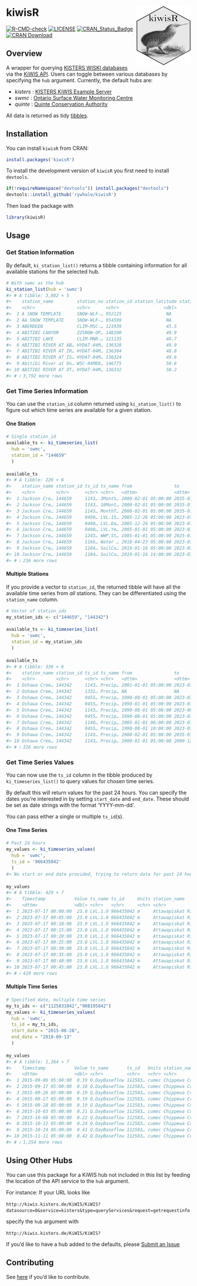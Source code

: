 
<!-- README.md is generated from README.Rmd. Please edit that file -->

# kiwisR <img src="tools/readme/kiwisR_small.png" align="right" />

<!-- badges: start -->

[![R-CMD-check](https://github.com/rywhale/kiwisR/actions/workflows/R-CMD-check.yaml/badge.svg)](https://github.com/rywhale/kiwisR/actions/workflows/R-CMD-check.yaml)
[![LICENSE](https://img.shields.io/badge/License-MIT-blue.svg)](https://opensource.org/licenses/MIT)
[![CRAN_Status_Badge](https://www.r-pkg.org/badges/version/kiwisR)](https://cran.r-project.org/package=kiwisR)
[![CRAN
Download](https://cranlogs.r-pkg.org/badges/kiwisR?color=brightgreen)](https://CRAN.R-project.org/package=kiwisR)
<!-- badges: end -->

## Overview

A wrapper for querying [KISTERS WISKI
databases](https://www.kisters.net/NA/products/wiski/) via the [KiWIS
API](https://water.kisters.de/en/technology-trends/kisters-and-open-data/).
Users can toggle between various databases by specifying the `hub`
argument. Currently, the default hubs are:

- *kisters* : [KISTERS KiWIS Example
  Server](http://kiwis.kisters.de/KiWIS2/index.html)
- *swmc* : [Ontario Surface Water Monitoring
  Centre](https://www.ontario.ca/page/surface-water-monitoring)
- *quinte* : [Quinte Conservation
  Authority](http://quinteconservation.ca/site/)

All data is returned as tidy
[tibbles](https://CRAN.R-project.org/package=tibble).

## Installation

You can install `kiwisR` from CRAN:

``` r
install.packages('kiwisR')
```

To install the development version of `kiwisR` you first need to install
`devtools`.

``` r
if(!requireNamespace("devtools")) install.packages("devtools")
devtools::install_github('rywhale/kiwisR')
```

Then load the package with

``` r
library(kiwisR)
```

## Usage

### Get Station Information

By default, `ki_station_list()` returns a tibble containing information
for all available stations for the selected hub.

``` r
# With swmc as the hub
ki_station_list(hub = 'swmc')
#> # A tibble: 3,802 × 5
#>    station_name         station_no station_id station_latitude station_longitude
#>    <chr>                <chr>      <chr>                 <dbl>             <dbl>
#>  1 A SNOW TEMPLATE      SNOW-WLF-… 952125                 NA                NA  
#>  2 AA SNOW TEMPLATE     SNOW-WLF-… 954599                 NA                NA  
#>  3 ABERDEEN             CLIM-MSC-… 121939                 45.5             -98.4
#>  4 ABITIBI CANYON       ZZSNOW-OP… 148200                 49.9             -81.6
#>  5 ABITIBI LAKE         CLIM-MNR-… 121135                 48.7             -80.1
#>  6 ABITIBI RIVER AT AB… HYDAT-04M… 136328                 49.9             -81.6
#>  7 ABITIBI RIVER AT IR… HYDAT-04M… 136304                 48.8             -80.7
#>  8 ABITIBI RIVER AT IS… HYDAT-04M… 136324                 49.6             -81.4
#>  9 Abitibi River at On… WSC-04ME0… 146775                 50.6             -81.4
#> 10 ABITIBI RIVER AT OT… HYDAT-04M… 136332                 50.2             -81.6
#> # ℹ 3,792 more rows
```

### Get Time Series Information

You can use the `station_id` column returned using `ki_station_list()`
to figure out which time series are available for a given station.

#### One Station

``` r
# Single station_id
available_ts <- ki_timeseries_list(
  hub = 'swmc', 
  station_id = "144659"
  )

available_ts
#> # A tibble: 226 × 6
#>    station_name station_id ts_id ts_name from                to                 
#>    <chr>        <chr>      <chr> <chr>   <dttm>              <dttm>             
#>  1 Jackson Cre… 144659     1143… 3Month… 2000-02-01 05:00:00 2035-01-01 05:00:00
#>  2 Jackson Cre… 144659     1143… 18Mont… 2000-02-01 05:00:00 2035-01-01 05:00:00
#>  3 Jackson Cre… 144659     1143… MonthT… 2000-02-01 05:00:00 2035-01-01 05:00:00
#>  4 Jackson Cre… 144659     9490… LVL.15… 2005-12-26 05:00:00 2023-07-18 10:00:00
#>  5 Jackson Cre… 144659     9490… LVL.Da… 2005-12-26 05:00:00 2023-07-17 05:00:00
#>  6 Jackson Cre… 144659     9490… LVL.Ye… 2005-01-01 05:00:00 2023-01-01 05:00:00
#>  7 Jackson Cre… 144659     1243… WWP.St… 1985-01-01 05:00:00 2025-01-01 05:00:00
#>  8 Jackson Cre… 144659     1166… Water … 2018-04-23 05:00:00 2023-07-17 05:00:00
#>  9 Jackson Cre… 144659     1184… SoilCo… 2019-01-16 05:00:00 2023-07-17 05:00:00
#> 10 Jackson Cre… 144659     1184… SoilCo… 2019-01-16 14:00:00 2023-07-18 10:00:00
#> # ℹ 216 more rows
```

#### Multiple Stations

If you provide a vector to `station_id`, the returned tibble will have
all the available time series from *all* stations. They can be
differentiated using the `station_name` column.

``` r
# Vector of station_ids
my_station_ids <- c("144659", "144342")

available_ts <- ki_timeseries_list(
  hub = 'swmc', 
  station_id = my_station_ids
  )

available_ts
#> # A tibble: 336 × 6
#>    station_name station_id ts_id ts_name from                to                 
#>    <chr>        <chr>      <chr> <chr>   <dttm>              <dttm>             
#>  1 Oshawa Cree… 144342     1143… Precip… 2001-01-01 05:00:00 2023-07-19 05:00:00
#>  2 Oshawa Cree… 144342     1331… Precip… NA                  NA                 
#>  3 Oshawa Cree… 144342     9455… Precip… 1990-08-01 05:00:00 2023-07-01 05:00:00
#>  4 Oshawa Cree… 144342     9455… Precip… 1990-01-01 05:00:00 2023-01-01 05:00:00
#>  5 Oshawa Cree… 144342     1143… Precip… 1990-08-01 05:00:00 2023-08-01 05:00:00
#>  6 Oshawa Cree… 144342     9455… Precip… 1990-08-01 05:00:00 2023-07-17 05:00:00
#>  7 Oshawa Cree… 144342     1140… Precip… 2005-01-01 06:00:00 2023-07-18 12:00:00
#>  8 Oshawa Cree… 144342     9455… Precip… 1990-08-01 10:00:00 2023-07-18 10:00:00
#>  9 Oshawa Cree… 144342     1143… Precip… 2000-02-01 05:00:00 2035-01-01 05:00:00
#> 10 Oshawa Cree… 144342     1143… Precip… 2000-01-01 05:00:00 2000-12-01 05:00:00
#> # ℹ 326 more rows
```

### Get Time Series Values

You can now use the `ts_id` column in the tibble produced by
`ki_timeseries_list()` to query values for chosen time series.

By default this will return values for the past 24 hours. You can
specify the dates you’re interested in by setting `start_date` and
`end_date`. These should be set as date strings with the format
‘YYYY-mm-dd’.

You can pass either a single or multiple `ts_id`(s).

#### One Time Series

``` r
# Past 24 hours
my_values <- ki_timeseries_values(
  hub = 'swmc', 
  ts_id = '966435042'
  )
#> No start or end date provided, trying to return data for past 24 hours

my_values
#> # A tibble: 429 × 7
#>    Timestamp           Value ts_name ts_id     Units station_name     station_id
#>    <dttm>              <dbl> <chr>   <chr>     <chr> <chr>            <chr>     
#>  1 2023-07-17 00:00:00  23.0 LVL.1.O 966435042 m     Attawapiskat Ri… 146273    
#>  2 2023-07-17 00:05:00  23.0 LVL.1.O 966435042 m     Attawapiskat Ri… 146273    
#>  3 2023-07-17 00:10:00  23.0 LVL.1.O 966435042 m     Attawapiskat Ri… 146273    
#>  4 2023-07-17 00:15:00  23.0 LVL.1.O 966435042 m     Attawapiskat Ri… 146273    
#>  5 2023-07-17 00:20:00  23.0 LVL.1.O 966435042 m     Attawapiskat Ri… 146273    
#>  6 2023-07-17 00:25:00  23.0 LVL.1.O 966435042 m     Attawapiskat Ri… 146273    
#>  7 2023-07-17 00:30:00  23.0 LVL.1.O 966435042 m     Attawapiskat Ri… 146273    
#>  8 2023-07-17 00:35:00  23.0 LVL.1.O 966435042 m     Attawapiskat Ri… 146273    
#>  9 2023-07-17 00:40:00  23.0 LVL.1.O 966435042 m     Attawapiskat Ri… 146273    
#> 10 2023-07-17 00:45:00  23.0 LVL.1.O 966435042 m     Attawapiskat Ri… 146273    
#> # ℹ 419 more rows
```

#### Multiple Time Series

``` r
# Specified date, multiple time series
my_ts_ids <- c("1125831042","908195042")
my_values <- ki_timeseries_values(
  hub = 'swmc',
  ts_id = my_ts_ids,
  start_date = "2015-08-28",
  end_date = "2018-09-13"
  )

my_values
#> # A tibble: 1,264 × 7
#>    Timestamp           Value ts_name       ts_id   Units station_name station_id
#>    <dttm>              <dbl> <chr>         <chr>   <chr> <chr>        <chr>     
#>  1 2015-09-06 05:00:00  0.19 Q.DayBaseflow 112583… cumec Chippewa Cr… 140764    
#>  2 2015-09-17 05:00:00  0.18 Q.DayBaseflow 112583… cumec Chippewa Cr… 140764    
#>  3 2015-09-26 05:00:00  0.19 Q.DayBaseflow 112583… cumec Chippewa Cr… 140764    
#>  4 2015-09-27 05:00:00  0.19 Q.DayBaseflow 112583… cumec Chippewa Cr… 140764    
#>  5 2015-09-28 05:00:00  0.19 Q.DayBaseflow 112583… cumec Chippewa Cr… 140764    
#>  6 2015-10-03 05:00:00  0.21 Q.DayBaseflow 112583… cumec Chippewa Cr… 140764    
#>  7 2015-10-08 05:00:00  0.22 Q.DayBaseflow 112583… cumec Chippewa Cr… 140764    
#>  8 2015-10-12 05:00:00  0.24 Q.DayBaseflow 112583… cumec Chippewa Cr… 140764    
#>  9 2015-10-24 05:00:00  0.41 Q.DayBaseflow 112583… cumec Chippewa Cr… 140764    
#> 10 2015-11-11 05:00:00  0.42 Q.DayBaseflow 112583… cumec Chippewa Cr… 140764    
#> # ℹ 1,254 more rows
```

## Using Other Hubs

You can use this package for a KiWIS hub not included in this list by
feeding the location of the API service to the `hub` argument.

For instance: If your URL looks like

`http://kiwis.kisters.de/KiWIS/KiWIS?datasource=0&service=kisters&type=queryServices&request=getrequestinfo`

specify the `hub` argument with

`http://kiwis.kisters.de/KiWIS/KiWIS?`

If you’d like to have a hub added to the defaults, please [Submit an
Issue](https://github.com/rywhale/kiwisR/issues)

## Contributing

See
[here](https://github.com/rywhale/kiwisR/blob/master/.github/CONTRIBUTING.md)
if you’d like to contribute.
